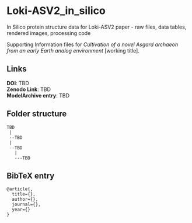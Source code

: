 # Loki-ASV2_in_silico
In Silico protein structure data for Loki-ASV2 paper - raw files, data tables, rendered images, processing code

Supporting Information files for *Cultivation of a novel Asgard archaeon from an early Earth analog environment* [working title].

## Links
**DOI**: TBD \
**Zenodo Link**: TBD \
**ModelArchive entry**: TBD  

## Folder structure
```
TBD
 |
 --TBD
 |
 --TBD
   |
   ---TBD
```

## BibTeX entry
```
@article{,
  title={},
  author={},
  journal={},
  year={}
}

```
